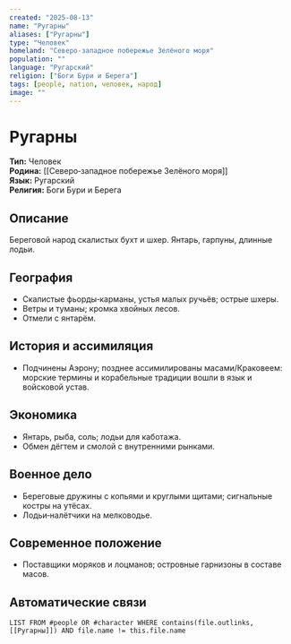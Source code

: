 ```yaml
---
created: "2025-08-13"
name: "Ругарны"
aliases: ["Ругарны"]
type: "Человек"
homeland: "Северо‑западное побережье Зелёного моря"
population: ""
language: "Ругарский"
religion: ["Боги Бури и Берега"]
tags: [people, nation, человек, народ]
image: ""
---
```

# Ругарны

**Тип:** Человек  
**Родина:** [[Северо‑западное побережье Зелёного моря]]  
**Язык:** Ругарский  
**Религия:** Боги Бури и Берега  

## Описание
Береговой народ скалистых бухт и шхер. Янтарь, гарпуны, длинные лодьи.

## География
- Скалистые фьорды‑карманы, устья малых ручьёв; острые шхеры.  
- Ветры и туманы; кромка хвойных лесов.  
- Отмели с янтарём.

## История и ассимиляция
- Подчинены Аэрону; позднее ассимилированы масами/Краковеем: морские термины и корабельные традиции вошли в язык и войсковой устав.

## Экономика
- Янтарь, рыба, соль; лодьи для каботажа.  
- Обмен дёгтем и смолой с внутренними рынками.

## Военное дело
- Береговые дружины с копьями и круглыми щитами; сигнальные костры на утёсах.  
- Лодьи‑налётчики на мелководье.

## Современное положение
- Поставщики моряков и лоцманов; островные гарнизоны в составе масов.

## Автоматические связи
```dataview
LIST FROM #people OR #character WHERE contains(file.outlinks, [[Ругарны]]) AND file.name != this.file.name
```

